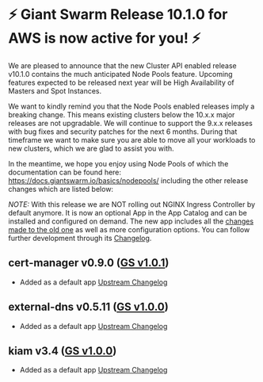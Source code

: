 # :zap: Giant Swarm Release 10.1.0 for AWS is now active for you! :zap:

We are pleased to announce that the new Cluster API enabled release v10.1.0
contains the much anticipated Node Pools feature. Upcoming features expected to
be released next year will be High Availability of Masters and Spot Instances.

We want to kindly remind you that the Node Pools enabled releases imply a
breaking change. This means existing clusters below the 10.x.x major releases
are not upgradable. We will continue to support the 9.x.x releases with bug
fixes and security patches for the next 6 months. During that timeframe we want
to make sure you are able to move all your workloads to new clusters, which we
are glad to assist you with.

In the meantime, we hope you enjoy using Node Pools of which the documentation
can be found here: https://docs.giantswarm.io/basics/nodepools/ including the
other release changes which are listed below:

*NOTE:* With this release we are NOT rolling out NGINX Ingress Controller by
default anymore. It is now an optional App in the App Catalog and can be
installed and configured on demand. The new app includes all the [changes made
to the old one](https://github.com/giantswarm/kubernetes-nginx-ingress-controller/blob/master/CHANGELOG.md)
as well as more configuration options. You can follow further development
through its [Changelog](https://github.com/giantswarm/nginx-ingress-controller-app/blob/master/CHANGELOG.md).

## cert-manager v0.9.0 ([GS v1.0.1](https://github.com/giantswarm/cert-manager-app/blob/master/CHANGELOG.md#v101))
- Added as a default app [Upstream Changelog](https://github.com/jetstack/cert-manager/releases/tag/v0.9.0)

## external-dns v0.5.11 ([GS v1.0.0](https://github.com/giantswarm/external-dns-app/blob/master/CHANGELOG.md#v100))
- Added as a default app [Upstream Changelog](https://github.com/kubernetes-sigs/external-dns/releases/tag/v0.5.11)

## kiam v3.4 ([GS v1.0.0](https://github.com/giantswarm/kiam-app/blob/master/CHANGELOG.md#v100))
- Added as a default app [Upstream Changelog](https://github.com/uswitch/kiam/releases/tag/v3.4)
